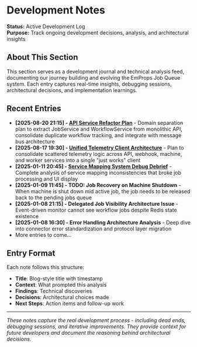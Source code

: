 # Development Notes

**Status:** Active Development Log  
**Purpose:** Track ongoing development decisions, analysis, and architectural insights

## About This Section

This section serves as a development journal and technical analysis feed, documenting our journey building and evolving the EmProps Job Queue system. Each entry captures real-time insights, debugging sessions, architectural decisions, and implementation learnings.

## Recent Entries

- **[2025-08-20 21:15] - [API Service Refactor Plan](./2025-08-20-api-service-refactor-plan.md)** - Domain separation plan to extract JobService and WorkflowService from monolithic API, consolidate duplicate workflow tracking, and integrate with message bus architecture
- **[2025-08-17 19:30] - [Unified Telemetry Client Architecture](./2025-08-17-unified-telemetry-client-architecture.md)** - Plan to consolidate scattered telemetry logic across API, webhook, machine, and worker services into a single "just works" client
- **[2025-01-11 20:45] - [Service Mapping System Debug Debrief](./2025-01-11-service-mapping-system-debug-debrief.md)** - Complete analysis of service mapping inconsistencies that broke job processing and UI display
- **[2025-01-09 11:45] - TODO: Job Recovery on Machine Shutdown** - When machine is shut down mid active job, the job needs to be released back to the pending jobs queue
- **[2025-01-08 21:15] - Delegated Job Visibility Architecture Issue** - Event-driven monitor cannot see workflow jobs despite Redis state existence
- **[2025-01-08 16:30] - Error Handling Architecture Analysis** - Deep dive into connector error standardization and protocol layer migration
- More entries to come...

## Entry Format

Each note follows this structure:
- **Title**: Blog-style title with timestamp
- **Context**: What prompted this analysis
- **Findings**: Technical discoveries
- **Decisions**: Architectural choices made
- **Next Steps**: Action items and follow-up work

---

*These notes capture the real development process - including dead ends, debugging sessions, and iterative improvements. They provide context for future developers and document the reasoning behind architectural decisions.*